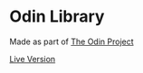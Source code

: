 # Odin Library

Made as part of [The Odin Project](https://www.theodinproject.com/)

[Live Version](https://jvfe.github.io/odin-library/)
